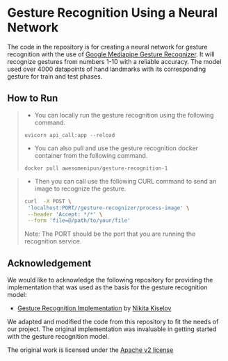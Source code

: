 # Gesture Recognition Using a Neural Network

The code in the repository is for creating a neural network for gesture recognition with the use of [Google Mediapipe Gesture Recognizer](https://ai.google.dev/edge/mediapipe/solutions/vision/gesture_recognizer). It will recognize gestures from numbers 1-10 with a reliable accuracy. The model used over 4000 datapoints of hand landmarks with its corresponding gesture for train and test phases.

## How to Run

>- You can locally run the gesture recognition using the following command.
>```
>uvicorn api_call:app --reload
>```
>- You can also pull and use the gesture recognition docker container from the following command.
>```
>docker pull awesomenipun/gesture-recognition-1
>```

>- Then you can call use the following CURL command to send an image to recognize the gesture.
>```sh
>curl  -X POST \
>  'localhost:PORT//gesture-recognizer/process-image' \
>  --header 'Accept: */*' \
>  --form 'file=@/path/to/your/file'
>```
>
>Note: The PORT should be the port that you are running the recognition service.

## Acknowledgement
We would like to acknowledge the following repository for providing the implementation that was used as the basis for the gesture recognition model:

- [Gesture Recognition Implementation](https://github.com/kinivi/hand-gesture-recognition-mediapipe) by [Nikita Kiselov](https://github.com/kinivi)

We adapted and modified the code from this repository to fit the needs of our project. The original implementation was invaluable in getting started with the gesture recognition model.

The original work is licensed under the [Apache v2 license](http://www.apache.org/licenses/LICENSE-2.0)
